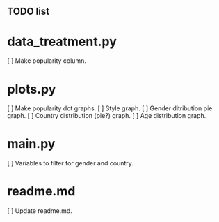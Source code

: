 ## TODO list

# data_treatment.py
[ ] Make popularity column.

# plots.py
[ ] Make popularity dot graphs.
[ ] Style graph.
[ ] Gender ditribution pie graph.
[ ] Country distribution (pie?) graph.
[ ] Age distribution graph.

# main.py
[ ] Variables to filter for gender and country.

# readme.md
[ ] Update readme.md.